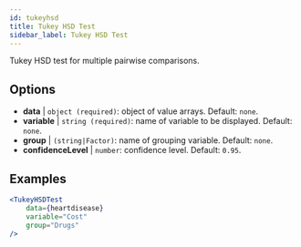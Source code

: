 ```yaml
---
id: tukeyhsd
title: Tukey HSD Test
sidebar_label: Tukey HSD Test
---
```


Tukey HSD test for multiple pairwise comparisons.

## Options

* __data__ | `object (required)`: object of value arrays. Default: `none`.
* __variable__ | `string (required)`: name of variable to be displayed. Default: `none`.
* __group__ | `(string|Factor)`: name of grouping variable. Default: `none`.
* __confidenceLevel__ | `number`: confidence level. Default: `0.95`.


## Examples

```jsx live
<TukeyHSDTest
    data={heartdisease} 
    variable="Cost"
    group="Drugs"
/>
```
